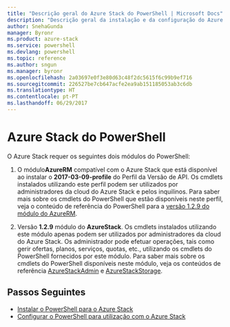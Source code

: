 ```yaml
---
title: "Descrição geral do Azure Stack do PowerShell | Microsoft Docs"
description: "Descrição geral da instalação e da configuração do Azure Stack do PowerShell."
author: SnehaGunda
manager: Byronr
ms.product: azure-stack
ms.service: powershell
ms.devlang: powershell
ms.topic: reference
ms.author: sngun
ms.manager: byronr
ms.openlocfilehash: 2a03697e0f3e80d63c48f2dc5615f6c99b9ef716
ms.sourcegitcommit: 226527be7cb647acfe2ea9ab151185053ab3c6db
ms.translationtype: HT
ms.contentlocale: pt-PT
ms.lasthandoff: 06/29/2017
---
```

# <a name="azure-stack-powershell"></a>Azure Stack do PowerShell 

O Azure Stack requer os seguintes dois módulos do PowerShell:  

1. O módulo**AzureRM** compatível com o Azure Stack que está disponível ao instalar o **2017-03-09-profile** do Perfil da Versão de API. Os cmdlets instalados utilizando este perfil podem ser utilizados por administradores da cloud do Azure Stack e pelos inquilinos. Para saber mais sobre os cmdlets do PowerShell que estão disponíveis neste perfil, veja o conteúdo de referência do PowerShell para a [versão 1.2.9 do módulo do AzureRM](https://docs.microsoft.com/en-us/powershell/azure/overview?view=azurermps-1.2.9).  

2. Versão **1.2.9** módulo do **AzureStack**. Os cmdlets instalados utilizando este módulo apenas podem ser utilizados por administradores da cloud do Azure Stack. Os administrador pode efetuar operações, tais como gerir ofertas, planos, serviços, quotas, etc., utilizando os cmdlets do PowerShell fornecidos por este módulo. Para saber mais sobre os cmdlets do PowerShell disponíveis neste módulo, veja os conteúdos de referência [AzureStackAdmin](https://docs.microsoft.com/en-us/powershell/module/azurerm.azurestackadmin/?view=azurestackps-1.2.9#azurerm.azurestackadmin) e [AzureStackStorage](https://docs.microsoft.com/en-us/powershell/module/azurerm.azurestackstorage/?view=azurestackps-1.2.9#azurerm.azurestackstorage).

## <a name="next-steps"></a>Passos Seguintes

* [Instalar o PowerShell para o Azure Stack](https://docs.microsoft.com/en-us/azure/azure-stack/azure-stack-powershell-install?view=azurestackps-1.2.9&toc=%2fpowershell%2fmodule%2ftoc.json%3fview%3dazurestackps-1.2.9&view=azurestackps-1.2.9)
* [Configurar o PowerShell para utilização com o Azure Stack](https://docs.microsoft.com/en-us/azure/azure-stack/azure-stack-powershell-configure?view=azurestackps-1.2.9&toc=%2fpowershell%2fmodule%2ftoc.json%3fview%3dazurestackps-1.2.9&view=azurestackps-1.2.9)



